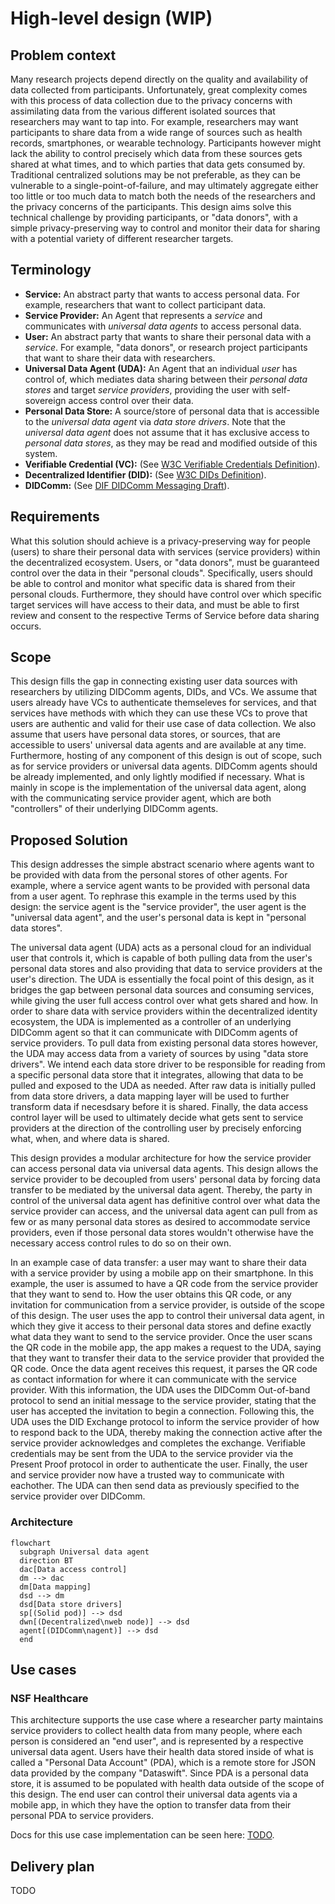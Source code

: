 # High-level design (WIP)

## Problem context
Many research projects depend directly on the quality and availability of data collected from participants. Unfortunately, great complexity comes with this process of data collection due to the privacy concerns with assimilating data from the various different isolated sources that researchers may want to tap into. For example, researchers may want participants to share data from a wide range of sources such as health records, smartphones, or wearable technology. Participants however might lack the ability to control precisely which data from these sources gets shared at what times, and to which parties that data gets consumed by. Traditional centralized solutions may be not preferable, as they can be vulnerable to a single-point-of-failure, and may ultimately aggregate either too little or too much data to match both the needs of the researchers and the privacy concerns of the participants. This design aims solve this technical challenge by providing participants, or "data donors", with a simple privacy-preserving way to control and monitor their data for sharing with a potential variety of different researcher targets.

## Terminology
- **Service:** An abstract party that wants to access personal data. For example, researchers that want to collect participant data.
- **Service Provider:** An Agent that represents a *service* and communicates with *universal data agents* to access personal data.
- **User:** An abstract party that wants to share their personal data with a *service*. For example, "data donors", or research project participants that want to share their data with researchers.
- **Universal Data Agent (UDA):** An Agent that an individual *user* has control of, which mediates data sharing between their *personal data stores* and target *service providers*, providing the user with self-sovereign access control over their data.
- **Personal Data Store:** A source/store of personal data that is accessible to the *universal data agent* via *data store drivers*. Note that the *universal data agent* does not assume that it has exclusive access to *personal data stores*, as they may be read and modified outside of this system.
- **Verifiable Credential (VC):** (See [W3C Verifiable Credentials Definition](https://www.w3.org/TR/vc-data-model/)).
- **Decentralized Identifier (DID):** (See [W3C DIDs Definition](https://www.w3.org/TR/did-core/)).
- **DIDComm:** (See [DIF DIDComm Messaging Draft](https://identity.foundation/didcomm-messaging/spec/)).

## Requirements
What this solution should achieve is a privacy-preserving way for people (users) to share their personal data with services (service providers) within the decentralized ecosystem. Users, or "data donors", must be guaranteed control over the data in their "personal clouds". Specifically, users should be able to control and monitor what specific data is shared from their personal clouds. Furthermore, they should have control over which specific target services will have access to their data, and must be able to first review and consent to the respective Terms of Service before data sharing occurs. 

## Scope
This design fills the gap in connecting existing user data sources with researchers by utilizing DIDComm agents, DIDs, and VCs. We assume that users already have VCs to authenticate themseleves for services, and that services have methods with which they can use these VCs to prove that users are authentic and valid for their use case of data collection. We also assume that users have personal data stores, or sources, that are accessible to users' universal data agents and are available at any time. Furthermore, hosting of any component of this design is out of scope, such as for service providers or universal data agents. DIDComm agents should be already implemented, and only lightly modified if necessary. What is mainly in scope is the implementation of the universal data agent, along with the communicating service provider agent, which are both "controllers" of their underlying DIDComm agents.

## Proposed Solution
This design addresses the simple abstract scenario where agents want to be provided with data from the personal stores of other agents. For example, where a service agent wants to be provided with personal data from a user agent. To rephrase this example in the terms used by this design: the service agent is the "service provider", the user agent is the "universal data agent", and the user's personal data is kept in "personal data stores".

The universal data agent (UDA) acts as a personal cloud for an individual user that controls it, which is capable of both pulling data from the user's personal data stores and also providing that data to service providers at the user's direction. The UDA is essentially the focal point of this design, as it bridges the gap between personal data sources and consuming services, while giving the user full access control over what gets shared and how. In order to share data with service providers within the decentralized identity ecosystem, the UDA is implemented as a controller of an underlying DIDComm agent so that it can communicate with DIDComm agents of service providers. To pull data from existing personal data stores however, the UDA may access data from a variety of sources by using "data store drivers". We intend each data store driver to be responsible for reading from a specific personal data store that it integrates, allowing that data to be pulled and exposed to the UDA as needed. After raw data is initially pulled from data store drivers, a data mapping layer will be used to further transform data if necesdsary before it is shared. Finally, the data access control layer will be used to ultimately decide what gets sent to service providers at the direction of the controlling user by precisely enforcing what, when, and where data is shared.

This design provides a modular architecture for how the service provider can access personal data via universal data agents. This design allows the service provider to be decoupled from users' personal data by forcing data transfer to be mediated by the universal data agent. Thereby, the party in control of the universal data agent has definitive control over what data the service provider can access, and the universal data agent can pull from as few or as many personal data stores as desired to accommodate service providers, even if those personal data stores wouldn't otherwise have the necessary access control rules to do so on their own.

In an example case of data transfer: a user may want to share their data with a service provider by using a mobile app on their smartphone. In this example, the user is assumed to have a QR code from the service provider that they want to send to. How the user obtains this QR code, or any invitation for communication from a service provider, is outside of the scope of this design. The user uses the app to control their universal data agent, in which they give it access to their personal data stores and define exactly what data they want to send to the service provider. Once the user scans the QR code in the mobile app, the app makes a request to the UDA, saying that they want to transfer their data to the service provider that provided the QR code. Once the data agent receives this request, it parses the QR code as contact information for where it can communicate with the service provider. With this information, the UDA uses the DIDComm Out-of-band protocol to send an initial message to the service provider, stating that the user has accepted the invitation to begin a connection. Following this, the UDA uses the DID Exchange protocol to inform the service provider of how to respond back to the UDA, thereby making the connection active after the service provider acknowledges and completes the exchange. Verifiable credentials may be sent from the UDA to the service provider via the Present Proof protocol in order to authenticate the user. Finally, the user and service provider now have a trusted way to communicate with eachother. The UDA can then send data as previously specified to the service provider over DIDComm.

### Architecture

```mermaid
flowchart
  subgraph Universal data agent
  direction BT
  dac[Data access control]
  dm --> dac
  dm[Data mapping]
  dsd --> dm
  dsd[Data store drivers]
  sp[(Solid pod)] --> dsd
  dwn[(Decentralized\nweb node)] --> dsd
  agent[(DIDComm\nagent)] --> dsd
  end
```

## Use cases

### NSF Healthcare
This architecture supports the use case where a researcher party maintains service providers to collect health data from many people, where each person is considered an "end user", and is represented by a respective universal data agent. Users have their health data stored inside of what is called a "Personal Data Account" (PDA), which is a remote store for JSON data provided by the company "Dataswift". Since PDA is a personal data store, it is assumed to be populated with health data outside of the scope of this design. The end user can control their universal data agents via a mobile app, in which they have the option to transfer data from their personal PDA to service providers.

Docs for this use case implementation can be seen here: [TODO]().


## Delivery plan
TODO
